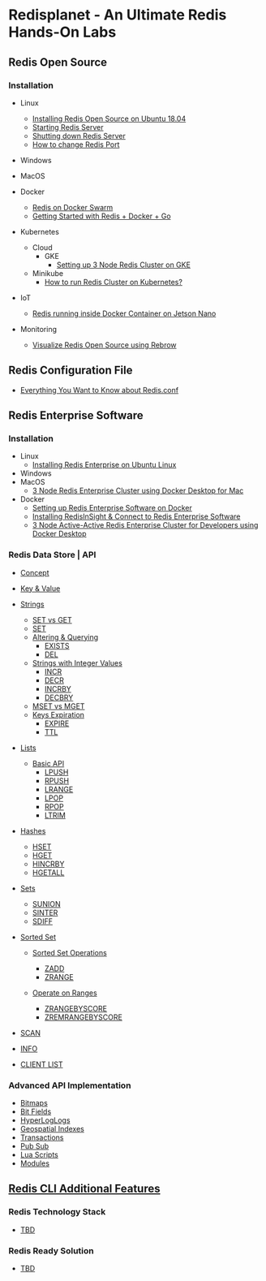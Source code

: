 # Redisplanet - An Ultimate Redis Hands-On Labs

## Redis Open Source

### Installation
- Linux
  - [Installing Redis Open Source on Ubuntu 18.04](https://github.com/collabnix/redis/blob/master/install/ubuntu/18.04/README.md)<br>
  - [Starting Redis Server](https://github.com/collabnix/redis/tree/master/install/ubuntu/18.04#starting-redis-server)<br>
  - [Shutting down Redis Server](https://github.com/collabnix/redis/tree/master/install/ubuntu/18.04#shutting-down-redis)<br>
  - [How to change Redis Port](https://github.com/collabnix/redis/tree/master/install/ubuntu/18.04#how-to-change-redis-server-port)<br>

- Windows
- MacOS
- Docker
  - [Redis on Docker Swarm](http://collabnix.com/getting-started-with-redis-inside-docker-container-in-2-minutes/)
  - [Getting Started with Redis + Docker + Go](https://github.com/collabnix/redisplanet/blob/master/docker/Getting_Started_with_Docker-Redis-Go.md#getting-started-with-docker--redis--go)
- Kubernetes
   - Cloud
     - GKE
       -  [Setting up 3 Node Redis Cluster on GKE](https://github.com/collabnix/redis/blob/master/kubernetes/gke/README.md#setting-up-multi-node-redis-cluster-on-google-cloud-engine)<br>
   - Minikube
     - [How to run Redis Cluster on Kubernetes? ](https://github.com/collabnix/redisplanet/blob/master/kubernetes/redis-ruby-k8s/README.md#how-to-run-redis-cluster-on-kubernetes ) 

- IoT
  - [Redis running inside Docker Container on Jetson Nano](http://collabnix.com/running-redis-inside-docker-container-on-jetson-nano/)
  
- Monitoring
  - [Visualize Redis Open Source using Rebrow](https://collabnix.com/visualize-redis-open-source-using-rebrow/)
  
  
## Redis Configuration File

- [Everything You Want to Know about Redis.conf](https://github.com/collabnix/redisplanet/blob/master/Redis-conf/README.md)

## Redis Enterprise Software

### Installation

 - Linux
   - [Installing Redis Enterprise on Ubuntu Linux](https://collabnix.github.io/redisplanet/ee/install/)
 - Windows
 - MacOS
   - [3 Node Redis Enterprise Cluster using Docker Desktop for Mac](http://collabnix.com/3-node-redis-enterprise-cluster-using-docker-desktop/)
 - Docker
   - [Setting up Redis Enterprise Software on Docker](https://github.com/collabnix/redis/blob/master/docker/README.md)<br>
   - [Installing RedisInSight & Connect to Redis Enterprise Software](https://github.com/collabnix/redis/blob/master/docker/README.md#running-redinsight)<br>
   - [3 Node Active-Active Redis Enterprise Cluster for Developers using Docker Desktop](http://collabnix.com/3-node-redis-enterprise-cluster-using-docker-desktop/)
     


### Redis Data Store | API

- [Concept](https://github.com/collabnix/redisplanet/blob/master/datastore/intro.md#data-store)
- [Key & Value](https://github.com/collabnix/redisplanet/blob/master/datastore/intro.md#key--value)
- [Strings](https://github.com/collabnix/redisplanet/blob/master/datastore/strings/README.md)
   - [SET vs GET](https://github.com/collabnix/redisplanet/tree/master/datastore/strings#set-vs-get)
   - [SET](https://github.com/collabnix/redisplanet/tree/master/datastore/strings#set-command)
   - [Altering & Querying](https://github.com/collabnix/redisplanet/tree/master/datastore/strings#altering--querying-redis-keyspace)
     - [EXISTS](https://github.com/collabnix/redisplanet/tree/master/datastore/strings#example-1)
     - [DEL](https://github.com/collabnix/redisplanet/tree/master/datastore/strings#example-1)
   - [Strings with Integer Values](https://github.com/collabnix/redisplanet/tree/master/datastore/strings#string-with-integer-values---incr)
     - [INCR](https://github.com/collabnix/redisplanet/tree/master/datastore/strings#example-2)
     - [DECR](https://github.com/collabnix/redisplanet/tree/master/datastore/strings#example-2)
     - [INCRBY](https://github.com/collabnix/redisplanet/tree/master/datastore/strings#example-2)
     - [DECBRY](https://github.com/collabnix/redisplanet/tree/master/datastore/strings#example-2)
  - [MSET vs MGET](https://github.com/collabnix/redisplanet/tree/master/datastore/strings#mset-and-mget)
  - [Keys Expiration](https://github.com/collabnix/redisplanet/tree/master/datastore/strings#keys-expiration)
     - [EXPIRE](https://github.com/collabnix/redisplanet/tree/master/datastore/strings#example-4)
     - [TTL](https://github.com/collabnix/redisplanet/tree/master/datastore/strings#example-4)
    
- [Lists](https://github.com/collabnix/redisplanet/blob/master/datastore/lists/README.md#lists)
  - [Basic API](https://github.com/collabnix/redisplanet/blob/master/datastore/lists/README.md#basic-api-of-lists)
    - [LPUSH](https://github.com/collabnix/redisplanet/blob/master/datastore/lists/README.md#example)
    - [RPUSH](https://github.com/collabnix/redisplanet/blob/master/datastore/lists/README.md#example)
    - [LRANGE](https://github.com/collabnix/redisplanet/blob/master/datastore/lists/README.md#example)
    - [LPOP](https://github.com/collabnix/redisplanet/blob/master/datastore/lists/README.md#rpop-and-lpop)
    - [RPOP](https://github.com/collabnix/redisplanet/blob/master/datastore/lists/README.md#rpop-and-lpop)
    - [LTRIM](https://github.com/collabnix/redisplanet/blob/master/datastore/lists/README.md#capped-lists-using-ltrim)
- [Hashes](https://github.com/collabnix/redisplanet/blob/master/datastore/hashes/README.md#hashes)
  - [HSET](https://github.com/collabnix/redisplanet/blob/master/datastore/hashes/README.md#hset)
  - [HGET](https://github.com/collabnix/redisplanet/blob/master/datastore/hashes/README.md#hget)
  - [HINCRBY](https://github.com/collabnix/redisplanet/blob/master/datastore/hashes/README.md#hincrby)
  - [HGETALL](https://github.com/collabnix/redisplanet/blob/master/datastore/hashes/README.md#hgetall)

- [Sets](https://github.com/collabnix/redisplanet/blob/master/datastore/set/README.md)
   - [SUNION](https://github.com/collabnix/redisplanet/blob/master/datastore/set/README.md#sunion)
   - [SINTER](https://github.com/collabnix/redisplanet/blob/master/datastore/set/README.md#sinter)
   - [SDIFF](https://github.com/collabnix/redisplanet/blob/master/datastore/set/README.md#sdiff)

 
- [Sorted Set](https://github.com/collabnix/redisplanet/blob/master/datastore/sorted-sets/README.md)
  - [Sorted Set Operations](https://github.com/collabnix/redisplanet/blob/master/datastore/sorted-sets/README.md#sorted-set-operations)
     - [ZADD](https://github.com/collabnix/redisplanet/blob/master/datastore/sorted-sets/README.md#sorted-set-operations)
     - [ZRANGE](https://github.com/collabnix/redisplanet/blob/master/datastore/sorted-sets/README.md#sorted-set-operations)
     
  - [Operate on Ranges](https://github.com/collabnix/redisplanet/blob/master/datastore/sorted-sets/README.md#operate-on-ranges)
     - [ZRANGEBYSCORE](https://github.com/collabnix/redisplanet/blob/master/datastore/sorted-sets/README.md#example)
     - [ZREMRANGEBYSCORE](https://github.com/collabnix/redisplanet/blob/master/datastore/sorted-sets/README.md#remove-elements-in-range)   
     

- [SCAN](https://github.com/collabnix/redisplanet/blob/master/datastore/scan/README.md)
- [INFO](https://github.com/collabnix/redisplanet/tree/master/advancedapi#info)
- [CLIENT LIST](https://github.com/collabnix/redisplanet/tree/master/advancedapi#client-list)

### Advanced API Implementation

- [Bitmaps](https://github.com/collabnix/redisplanet/blob/master/advancedapi/bitmap/README.md)
- [Bit Fields](https://github.com/collabnix/redisplanet/blob/master/advancedapi/bitfield/README.md)
- [HyperLogLogs](https://github.com/collabnix/redisplanet/blob/master/advancedapi/HyperLogLog/README.md)
- [Geospatial Indexes](https://github.com/collabnix/redisplanet/blob/master/advancedapi/geospatial/README.md)
- [Transactions](https://github.com/collabnix/redisplanet/blob/master/advancedapi/transactions/README.md)
- [Pub Sub](https://github.com/collabnix/redisplanet/blob/master/advancedapi/pubsub/README.md)
- [Lua Scripts](https://github.com/collabnix/redisplanet/blob/master/advancedapi/luascripts/README.md)
- [Modules](https://github.com/collabnix/redisplanet/blob/master/advancedapi/modules/README.md)

  
## [Redis CLI Additional Features]()



### Redis Technology Stack 

  - [TBD]()
  

### Redis Ready Solution 

  - [TBD]()




 
